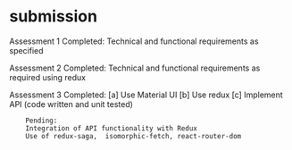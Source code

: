 # submission


Assessment 1		Completed: Technical and functional requirements as specified

Assessment 2		Completed: Technical and functional requirements as required using redux

Assessment 3		Completed:
[a] Use Material UI
[b] Use redux
[c] Implement API (code written and unit tested)
		
		Pending:
		Integration of API functionality with Redux
		Use of redux-saga,  isomorphic-fetch, react-router-dom
